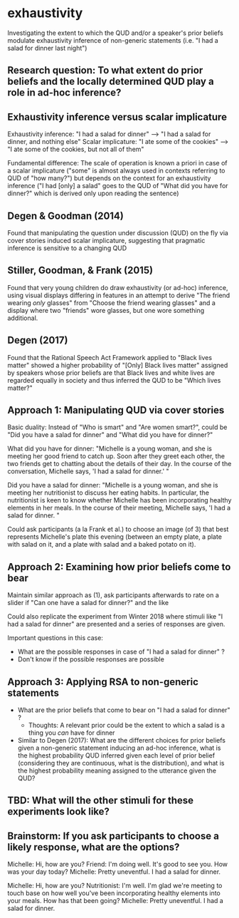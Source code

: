 # exhaustivity

Investigating the extent to which the QUD and/or a speaker's prior beliefs modulate exhaustivity inference of non-generic statements (i.e. "I had a salad for dinner last night")

## Research question: To what extent do prior beliefs and the locally determined QUD play a role in ad-hoc inference?

## Exhaustivity inference versus scalar implicature

Exhaustivity inference: "I had a salad for dinner" --> "I had a salad for dinner, and nothing else"
Scalar implicature: "I ate some of the cookies" --> "I ate some of the cookies, but not all of them"

Fundamental difference: The scale of operation is known a priori in case of a scalar implicature ("some" is almost always used in contexts referring to QUD of "how many?") but depends on the context for an exhaustivity inference ("I had [only] a salad" goes to the QUD of "What did you have for dinner?" which is derived only upon reading the sentence)

## Degen & Goodman (2014)

Found that manipulating the question under discussion (QUD) on the fly via cover stories induced scalar implicature, suggesting that pragmatic inference is sensitive to a changing QUD

## Stiller, Goodman, & Frank (2015)

Found that very young children do draw exhaustivity (or ad-hoc) inference, using visual displays differing in features in an attempt to derive "The friend wearing *only* glasses" from "Choose the friend wearing glasses" and a display where two "friends" wore glasses, but one wore something additional.

## Degen (2017)

Found that the Rational Speech Act Framework applied to "Black lives matter" showed a higher probability of "[Only] Black lives matter" assigned by speakers whose prior beliefs are that Black lives and white lives are regarded equally in society and thus inferred the QUD to be "Which lives matter?"

## Approach 1: Manipulating QUD via cover stories

Basic duality: Instead of "Who is smart" and "Are women smart?", could be "Did you have a salad for dinner" and "What did you have for dinner?"

What did you have for dinner: "Michelle is a young woman, and she is meeting her good friend to catch up. Soon after they greet each other, the two friends get to chatting about the details of their day. In the course of the conversation, Michelle says, 'I had a salad for dinner.' "

Did you have a salad for dinner: "Michelle is a young woman, and she is meeting her nutritionist to discuss her eating habits. In particular, the nutritionist is keen to know whether Michelle has been incorporating healthy elements in her meals. In the course of their meeting, Michelle says, 'I had a salad for dinner. "

Could ask participants (a la Frank et al.) to choose an image (of 3) that best represents Michelle's plate this evening (between an empty plate, a plate with salad on it, and a plate with salad and a baked potato on it).

## Approach 2: Examining how prior beliefs come to bear

Maintain similar approach as (1), ask participants afterwards to rate on a slider if "Can one have a salad for dinner?" and the like

Could also replicate the experiment from Winter 2018 where stimuli like "I had a salad for dinner" are presented and a series of responses are given.

Important questions in this case:
* What are the possible responses in case of "I had a salad for dinner" ?
* Don't know if the possible responses are possible

## Approach 3: Applying RSA to non-generic statements
* What are the prior beliefs that come to bear on "I had a salad for dinner" ?
    * Thoughts: A relevant prior could be the extent to which a salad is a thing you *can* have for dinner
* Similar to Degen (2017): What are the different choices for prior beliefs given a non-generic statement inducing an ad-hoc inference, what is the highest probability QUD inferred given each level of prior belief (considering they are continuous, what is the distribution), and what is the highest probability meaning assigned to the utterance given the QUD? 

## TBD: What will the other stimuli for these experiments look like?

## Brainstorm: If you ask participants to choose a likely response, what are the options?

Michelle: Hi, how are you?
Friend: I'm doing well. It's good to see you. How was your day today?
Michelle: Pretty uneventful. I had a salad for dinner.

Michelle: Hi, how are you?
Nutritionist: I'm well. I'm glad we're meeting to touch base on how well you've been incorporating healthy elements into your meals. How has that been going?
Michelle: Pretty uneventful. I had a salad for dinner.

